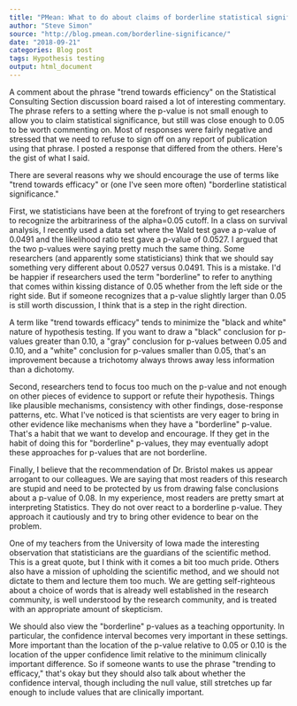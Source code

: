 ```yaml
---
title: "PMean: What to do about claims of borderline statistical significance"
author: "Steve Simon"
source: "http://blog.pmean.com/borderline-significance/"
date: "2018-09-21"
categories: Blog post
tags: Hypothesis testing
output: html_document
---
```


A comment about the phrase "trend towards efficiency" on the Statistical
Consulting Section discussion board raised a lot of interesting
commentary. The phrase refers to a setting where the p-value is not
small enough to allow you to claim statistical significance, but still
was close enough to 0.05 to be worth commenting on. Most of responses
were fairly negative and stressed that we need to refuse to sign off on
any report of publication using that phrase. I posted a response that
differed from the others. Here's the gist of what I said.

<!---More--->

There are several reasons why we should encourage the use of terms like
"trend towards efficacy" or (one I've seen more often) "borderline
statistical significance."

First, we statisticians have been at the forefront of trying to get
researchers to recognize the arbitrariness of the alpha=0.05 cutoff. In
a class on survival analysis, I recently used a data set where the Wald
test gave a p-value of 0.0491 and the likelihood ratio test gave a
p-value of 0.0527. I argued that the two p-values were saying pretty
much the same thing. Some researchers (and apparently some
statisticians) think that we should say something very different about
0.0527 versus 0.0491. This is a mistake. I'd be happier if researchers
used the term "borderline" to refer to anything that comes within
kissing distance of 0.05 whether from the left side or the right side.
But if someone recognizes that a p-value slightly larger than 0.05 is
still worth discussion, I think that is a step in the right direction.

A term like "trend towards efficacy" tends to minimize the "black and
white" nature of hypothesis testing. If you want to draw a "black"
conclusion for p-values greater than 0.10, a "gray" conclusion for
p-values between 0.05 and 0.10, and a "white" conclusion for p-values
smaller than 0.05, that's an improvement because a trichotomy always
throws away less information than a dichotomy.

Second, researchers tend to focus too much on the p-value and not enough
on other pieces of evidence to support or refute their hypothesis.
Things like plausible mechanisms, consistency with other findings,
dose-response patterns, etc. What I've noticed is that scientists are
very eager to bring in other evidence like mechanisms when they have a
"borderline" p-value. That's a habit that we want to develop and
encourage. If they get in the habit of doing this for "borderline"
p-values, they may eventually adopt these approaches for p-values that
are not borderline.

Finally, I believe that the recommendation of Dr. Bristol makes us
appear arrogant to our colleagues. We are saying that most readers of
this research are stupid and need to be protected by us from drawing
false conclusions about a p-value of 0.08. In my experience, most
readers are pretty smart at interpreting Statistics. They do not over
react to a borderline p-value. They approach it cautiously and try to
bring other evidence to bear on the problem.

One of my teachers from the University of Iowa made the interesting
observation that statisticians are the guardians of the scientific
method. This is a great quote, but I think with it comes a bit too much
pride. Others also have a mission of upholding the scientific method,
and we should not dictate to them and lecture them too much. We are
getting self-righteous about a choice of words that is already well
established in the research community, is well understood by the
research community, and is treated with an appropriate amount of
skepticism.

We should also view the "borderline" p-values as a teaching opportunity.
In particular, the confidence interval becomes very important in these
settings. More important than the location of the p-value relative to
0.05 or 0.10 is the location of the upper confidence limit relative to
the minimum clinically important difference. So if someone wants to use
the phrase "trending to efficacy," that's okay but they should also talk
about whether the confidence interval, though including the null value,
still stretches up far enough to include values that are clinically
important.


